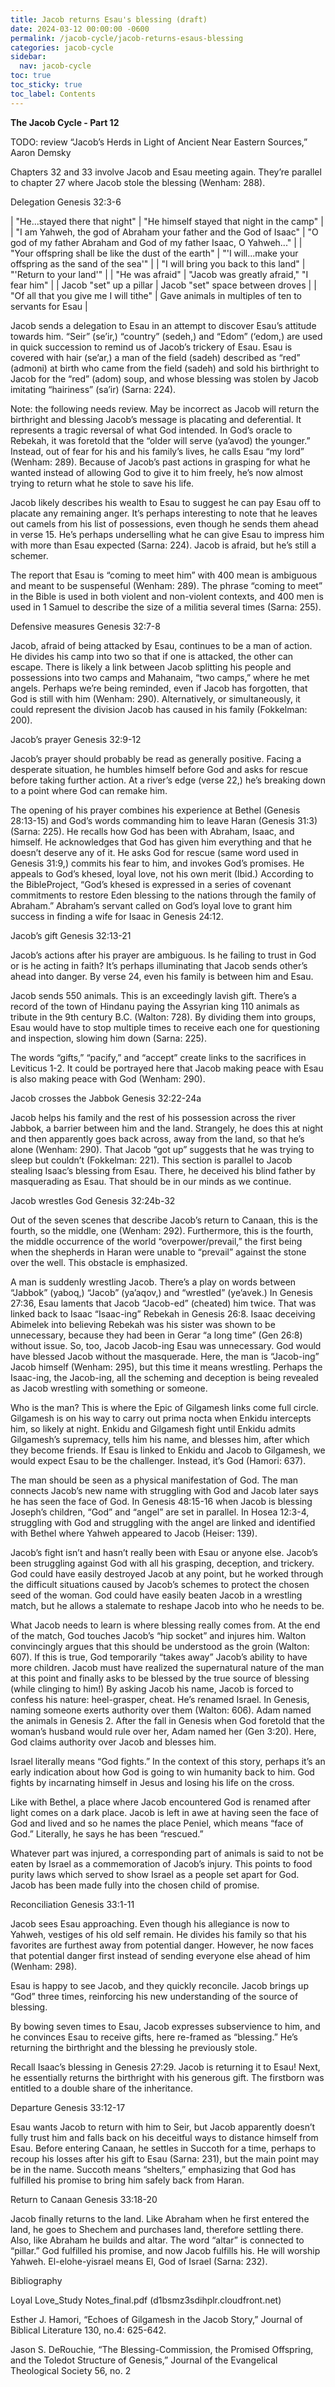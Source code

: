 ```yaml
---
title: Jacob returns Esau's blessing (draft)
date: 2024-03-12 00:00:00 -0600
permalink: /jacob-cycle/jacob-returns-esaus-blessing
categories: jacob-cycle
sidebar:
  nav: jacob-cycle
toc: true
toc_sticky: true
toc_label: Contents
---
```

**The Jacob Cycle - Part 12**

TODO: review “Jacob’s Herds in Light of Ancient Near Eastern Sources,” Aaron Demsky

Chapters 32 and 33 involve Jacob and Esau meeting again. They’re parallel to chapter 27 where Jacob stole the blessing (Wenham: 288).

Delegation
Genesis 32:3-6 

| "He...stayed there that night" | "He himself stayed that night in the camp" |
| "I am Yahweh, the god of Abraham your father and the God of Isaac" | "O god of my father Abraham and God of my father Isaac, O Yahweh..." |
| "Your offspring shall be like the dust of the earth" | "'I will...make your offspring as the sand of the sea'" |
| "I will bring you back to this land" | "'Return to your land'" |
| "He was afraid" | "Jacob was greatly afraid," "I fear him" |
| Jacob "set" up a pillar | Jacob "set" space between droves |
| "Of all that you give me I will tithe" | Gave animals in multiples of ten to servants for Esau |

Jacob sends a delegation to Esau in an attempt to discover Esau’s attitude towards him. “Seir” (se’ir,) “country” (sedeh,) and “Edom” (‘edom,) are used in quick succession to remind us of Jacob’s trickery of Esau. Esau is covered with hair (se’ar,) a man of the field (sadeh) described as “red” (admoni) at birth who came from the field (sadeh) and sold his birthright to Jacob for the “red” (adom) soup, and whose blessing was stolen by Jacob imitating “hairiness” (sa’ir) (Sarna: 224).

Note: the following needs review. May be incorrect as Jacob will return the birthright and blessing
Jacob’s message is placating and deferential. It represents a tragic reversal of what God intended. In God’s oracle to Rebekah, it was foretold that the “older will serve (ya’avod) the younger.” Instead, out of fear for his and his family’s lives, he calls Esau “my lord” (Wenham: 289). Because of Jacob’s past actions in grasping for what he wanted instead of allowing God to give it to him freely, he’s now almost trying to return what he stole to save his life. 

Jacob likely describes his wealth to Esau to suggest he can pay Esau off to placate any remaining anger. It’s perhaps interesting to note that he leaves out camels from his list of possessions, even though he sends them ahead in verse 15. He’s perhaps underselling what he can give Esau to impress him with more than Esau expected (Sarna: 224). Jacob is afraid, but he’s still a schemer.

The report that Esau is “coming to meet him” with 400 mean is ambiguous and meant to be suspenseful (Wenham: 289). The phrase “coming to meet” in the Bible is used in both violent and non-violent contexts, and 400 men is used in 1 Samuel to describe the size of a militia several times (Sarna: 255).

Defensive measures
Genesis 32:7-8

Jacob, afraid of being attacked by Esau, continues to be a man of action. He divides his camp into two so that if one is attacked, the other can escape. There is likely a link between Jacob splitting his people and possessions into two camps and Mahanaim, “two camps,” where he met angels. Perhaps we’re being reminded, even if Jacob has forgotten, that God is still with him (Wenham: 290). Alternatively, or simultaneously, it could represent the division Jacob has caused in his family (Fokkelman: 200).

Jacob’s prayer
Genesis 32:9-12

Jacob’s prayer should probably be read as generally positive. Facing a desperate situation, he humbles himself before God and asks for rescue before taking further action. At a river’s edge (verse 22,) he’s breaking down to a point where God can remake him.

The opening of his prayer combines his experience at Bethel (Genesis 28:13-15) and God’s words commanding him to leave Haran (Genesis 31:3) (Sarna: 225). He recalls how God has been with Abraham, Isaac, and himself. He acknowledges that God has given him everything and that he doesn’t deserve any of it. He asks God for rescue (same word used in Genesis 31:9,) commits his fear to him, and invokes God’s promises. He appeals to God’s khesed, loyal love, not his own merit (Ibid.) According to the BibleProject, “God’s khesed is expressed in a series of covenant commitments to restore Eden blessing to the nations through the family of Abraham.” Abraham’s servant called on God’s loyal love to grant him success in finding a wife for Isaac in Genesis 24:12.

Jacob’s gift
Genesis 32:13-21

Jacob’s actions after his prayer are ambiguous. Is he failing to trust in God or is he acting in faith? It’s perhaps illuminating that Jacob sends other’s ahead into danger. By verse 24, even his family is between him and Esau.

Jacob sends 550 animals. This is an exceedingly lavish gift. There’s a record of the town of Hindanu paying the Assyrian king 110 animals as tribute in the 9th century B.C. (Walton: 728). By dividing them into groups, Esau would have to stop multiple times to receive each one for questioning and inspection, slowing him down (Sarna: 225).

The words “gifts,” “pacify,” and “accept” create links to the sacrifices in Leviticus 1-2. It could be portrayed here that Jacob making peace with Esau is also making peace with God (Wenham: 290).

Jacob crosses the Jabbok
Genesis 32:22-24a

Jacob helps his family and the rest of his possession across the river Jabbok, a barrier between him and the land. Strangely, he does this at night and then apparently goes back across, away from the land, so that he’s alone (Wenham: 290). That Jacob “got up” suggests that he was trying to sleep but couldn’t (Fokkelman: 221). This section is parallel to Jacob stealing Isaac’s blessing from Esau. There, he deceived his blind father by masquerading as Esau. That should be in our minds as we continue.

Jacob wrestles God
Genesis 32:24b-32

Out of the seven scenes that describe Jacob’s return to Canaan, this is the fourth, so the middle, one (Wenham: 292). Furthermore, this is the fourth, the middle occurrence of the world “overpower/prevail,” the first being when the shepherds in Haran were unable to “prevail” against the stone over the well. This obstacle is emphasized. 

A man is suddenly wrestling Jacob. There’s a play on words between “Jabbok” (yaboq,) “Jacob” (ya’aqov,) and “wrestled” (ye’avek.) In Genesis 27:36, Esau laments that Jacob “Jacob-ed” (cheated) him twice. That was linked back to Isaac “Isaac-ing” Rebekah in Genesis 26:8. Isaac deceiving Abimelek into believing Rebekah was his sister was shown to be unnecessary, because they had been in Gerar “a long time” (Gen 26:8) without issue. So, too, Jacob Jacob-ing Esau was unnecessary. God would have blessed Jacob without the masquerade. Here, the man is “Jacob-ing” Jacob himself (Wenham: 295), but this time it means wrestling. Perhaps the Isaac-ing, the Jacob-ing, all the scheming and deception is being revealed as Jacob wrestling with something or someone.

Who is the man? This is where the Epic of Gilgamesh links come full circle. Gilgamesh is on his way to carry out prima nocta when Enkidu intercepts him, so likely at night. Enkidu and Gilgamesh fight until Enkidu admits Gilgamesh’s supremacy, tells him his name, and blesses him, after which they become friends. If Esau is linked to Enkidu and Jacob to Gilgamesh, we would expect Esau to be the challenger. Instead, it’s God (Hamori: 637).

The man should be seen as a physical manifestation of God. The man connects Jacob’s new name with struggling with God and Jacob later says he has seen the face of God. In Genesis 48:15-16 when Jacob is blessing Joseph’s children, “God” and “angel” are set in parallel. In Hosea 12:3-4, struggling with God and struggling with the angel are linked and identified with Bethel where Yahweh appeared to Jacob (Heiser: 139).

Jacob’s fight isn’t and hasn’t really been with Esau or anyone else. Jacob’s been struggling against God with all his grasping, deception, and trickery. God could have easily destroyed Jacob at any point, but he worked through the difficult situations caused by Jacob’s schemes to protect the chosen seed of the woman. God could have easily beaten Jacob in a wrestling match, but he allows a stalemate to reshape Jacob into who he needs to be.

What Jacob needs to learn is where blessing really comes from. At the end of the match, God touches Jacob’s “hip socket” and injures him. Walton convincingly argues that this should be understood as the groin (Walton: 607). If this is true, God temporarily “takes away” Jacob’s ability to have more children. Jacob must have realized the supernatural nature of the man at this point and finally asks to be blessed by the true source of blessing (while clinging to him!) By asking Jacob his name, Jacob is forced to confess his nature: heel-grasper, cheat. He’s renamed Israel. In Genesis, naming someone exerts authority over them (Walton: 606). Adam named the animals in Genesis 2. After the fall in Genesis when God foretold that the woman’s husband would rule over her, Adam named her (Gen 3:20). Here, God claims authority over Jacob and blesses him.

Israel literally means “God fights.” In the context of this story, perhaps it’s an early indication about how God is going to win humanity back to him. God fights by incarnating himself in Jesus and losing his life on the cross.

Like with Bethel, a place where Jacob encountered God is renamed after light comes on a dark place. Jacob is left in awe at having seen the face of God and lived and so he names the place Peniel, which means “face of God.” Literally, he says he has been “rescued.”

Whatever part was injured, a corresponding part of animals is said to not be eaten by Israel as a commemoration of Jacob’s injury. This points to food purity laws which served to show Israel as a people set apart for God. Jacob has been made fully into the chosen child of promise.

Reconciliation
Genesis 33:1-11

Jacob sees Esau approaching. Even though his allegiance is now to Yahweh, vestiges of his old self remain. He divides his family so that his favorites are furthest away from potential danger. However, he now faces that potential danger first instead of sending everyone else ahead of him (Wenham: 298). 

Esau is happy to see Jacob, and they quickly reconcile. Jacob brings up “God” three times, reinforcing his new understanding of the source of blessing.

By bowing seven times to Esau, Jacob expresses subservience to him, and he convinces Esau to receive gifts, here re-framed as “blessing.” He’s returning the birthright and the blessing he previously stole.

Recall Isaac’s blessing in Genesis 27:29. Jacob is returning it to Esau! Next, he essentially returns the birthright with his generous gift. The firstborn was entitled to a double share of the inheritance.

Departure
Genesis 33:12-17 

Esau wants Jacob to return with him to Seir, but Jacob apparently doesn’t fully trust him and falls back on his deceitful ways to distance himself from Esau. Before entering Canaan, he settles in Succoth for a time, perhaps to recoup his losses after his gift to Esau (Sarna: 231), but the main point may be in the name. Succoth means “shelters,” emphasizing that God has fulfilled his promise to bring him safely back from Haran.

Return to Canaan
Genesis 33:18-20

Jacob finally returns to the land. Like Abraham when he first entered the land, he goes to Shechem and purchases land, therefore settling there. Also, like Abraham he builds and altar. The word “altar” is connected to “pillar.” God fulfilled his promise, and now Jacob fulfills his. He will worship Yahweh. El-elohe-yisrael means El, God of Israel (Sarna: 232).

Bibliography

Loyal Love_Study Notes_final.pdf (d1bsmz3sdihplr.cloudfront.net)

Esther J. Hamori, “Echoes of Gilgamesh in the Jacob Story,” Journal of Biblical Literature 130, no.4: 625-642.

Jason S. DeRouchie, “The Blessing-Commission, the Promised Offspring, and the Toledot Structure of Genesis,” Journal of the Evangelical Theological Society 56, no. 2
